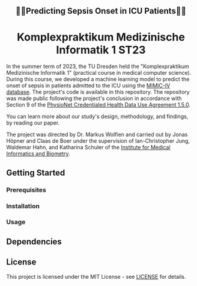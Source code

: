 <h2 align="center">️🧑‍⚕️Predicting Sepsis Onset in ICU Patients🧑‍⚕️</h1>
<h1 align="center">Komplexpraktikum Medizinische Informatik 1 ST23</h2>

In the summer term of 2023, the TU Dresden held the "Komplexpraktikum Medizinische Informatik 1" (practical course in medical computer science).
During this course, we developed a machine learning model to predict the onset of sepsis in patients admitted to the ICU using the [MIMIC-IV database](https://mimic-iv.mit.edu/).
The project's code is available in this repository.
The repository was made public following the project's conclusion in accordance with Section 9 of the [PhysioNet Credentialed Health Data Use Agreement 1.5.0](https://physionet.org/content/mimiciv/view-dua/2.2/).

You can learn more about our study's design, methodology, and findings, by reading our paper.

The project was directed by Dr. Markus Wolfien and carried out by Jonas Höpner and Claas de Boer under the supervision of Ian-Christopher Jung, Waldemar Hahn, and Katharina Schuler of the [Institute for Medical Informatics and Biometry](https://tu-dresden.de/med/mf/imb?set_language=en).

## Getting Started
### Prerequisites
### Installation
### Usage
## Dependencies

## License

This project is licensed under the MIT License - see [LICENSE](LICENSE) for details.
